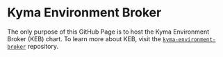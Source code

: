 # Kyma Environment Broker

The only purpose of this GitHub Page is to host the Kyma Environment Broker (KEB) chart. To learn more about KEB, visit the [`kyma-environment-broker`](https://github.com/kyma-project/kyma-environment-broker) repository.
